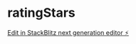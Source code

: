 # ratingStars

[Edit in StackBlitz next generation editor ⚡️](https://stackblitz.com/~/github.com/Satyaprakash078/ratingStars)
